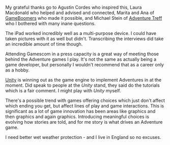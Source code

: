 My grateful thanks go to Agustin Cordes who inspired this,
Laura Macdonald who helped and advised and connected,
Marita and Ana of [GameBoomers](http://www.gameboomers.com) who made it possible,
and Michael Stein of [Adventure Treff](http://www.adventure-treff.de)
who I bothered with many inane questions.

The iPad worked incredibly well as a multi-purpose device. I could have
taken pictures with it as well but didn't. Transcribing the
interviews did take an incredible amount of time though.

Attending Gamescom in a press capacity is a great way of meeting
those behind the Adventure games I play. It's not the same as
actually being a game developer, but personally I wouldn't recommend
that as a career only as a hobby.

[Unity](https://unity3d.com) is winning out as the game engine to
implement Adventures in at the moment. Did speak to people
at the *Unity* stand, they said do the tutorials which is
a fair comment.  I might play with *Unity* myself.

There's a possible trend with games offering choices which
just don't affect which ending you get, but affect lines of play
and game interactions. This is significant as a lot of game
innovation has been areas like graphics and then graphics and
again graphics. Introducing meaningful choices is evolving
how stories are told, and
for me story is what drives an Adventure game.

I need better wet weather protection - and I live in England
so no excuses.
